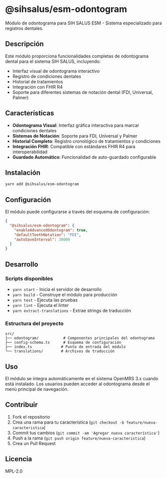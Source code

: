 # @sihsalus/esm-odontogram

Módulo de odontograma para SIH SALUS ESM - Sistema especializado para registros dentales.

## Descripción

Este módulo proporciona funcionalidades completas de odontograma dental para el sistema SIH SALUS, incluyendo:

- Interfaz visual de odontograma interactivo
- Registro de condiciones dentales
- Historial de tratamientos
- Integración con FHIR R4
- Soporte para diferentes sistemas de notación dental (FDI, Universal, Palmer)

## Características

- **Odontograma Visual**: Interfaz gráfica interactiva para marcar condiciones dentales
- **Sistemas de Notación**: Soporte para FDI, Universal y Palmer
- **Historial Completo**: Registro cronológico de tratamientos y condiciones
- **Integración FHIR**: Compatible con estándares FHIR R4 para interoperabilidad
- **Guardado Automático**: Funcionalidad de auto-guardado configurable

## Instalación

```bash
yarn add @sihsalus/esm-odontogram
```

## Configuración

El módulo puede configurarse a través del esquema de configuración:

```json
{
  "@sihsalus/esm-odontogram": {
    "enableAdvancedOdontogram": true,
    "defaultTeethNotation": "FDI",
    "autoSaveInterval": 30000
  }
}
```

## Desarrollo

### Scripts disponibles

- `yarn start` - Inicia el servidor de desarrollo
- `yarn build` - Construye el módulo para producción
- `yarn test` - Ejecuta las pruebas
- `yarn lint` - Ejecuta el linter
- `yarn extract-translations` - Extrae strings de traducción

### Estructura del proyecto

```
src/
├── odontogram/           # Componentes principales del odontograma
├── config-schema.ts      # Esquema de configuración
├── index.ts             # Punto de entrada del módulo
└── translations/        # Archivos de traducción
```

## Uso

El módulo se integra automáticamente en el sistema OpenMRS 3.x cuando está instalado. Los usuarios pueden acceder al odontograma desde el menú principal de navegación.

## Contribuir

1. Fork el repositorio
2. Crea una rama para tu característica (`git checkout -b feature/nueva-caracteristica`)
3. Commit tus cambios (`git commit -am 'Agregar nueva característica'`)
4. Push a la rama (`git push origin feature/nueva-caracteristica`)
5. Crea un Pull Request

## Licencia

MPL-2.0

